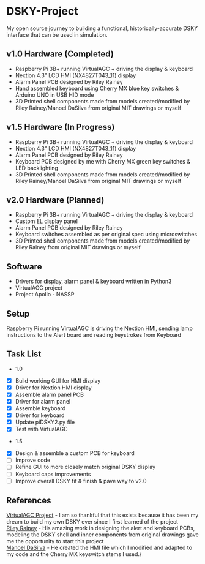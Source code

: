 # DSKY-Project
My open source journey to building a functional, historically-accurate DSKY interface that can be used in simulation. 
 
## v1.0 Hardware (Completed)
 - Raspberry Pi 3B+ running VirtualAGC + driving the display & keyboard
 - Nextion 4.3" LCD HMI (NX4827T043_11) display
 - Alarm Panel PCB designed by Riley Rainey
 - Hand assembled keyboard using Cherry MX blue key switches & Arduino UNO in USB HID mode
 - 3D Printed shell components made from models created/modified by Riley Rainey/Manoel DaSilva from original MIT drawings or myself

## v1.5 Hardware (In Progress)
 - Raspberry Pi 3B+ running VirtualAGC + driving the display & keyboard
 - Nextion 4.3" LCD HMI (NX4827T043_11) display
 - Alarm Panel PCB designed by Riley Rainey
 - Keyboard PCB designed by me with Cherry MX green key switches & LED backlighting
 - 3D Printed shell components made from models created/modified by Riley Rainey/Manoel DaSilva from original MIT drawings or myself

## v2.0 Hardware (Planned)
 - Raspberry Pi 3B+ running VirtualAGC + driving the display & keyboard
 - Custom EL display panel
 - Alarm Panel PCB designed by Riley Rainey
 - Keyboard switches assembled as per original spec using microswitches
 - 3D Printed shell components made from models created/modified by Riley Rainey from original MIT drawings or myself

## Software
 - Drivers for display, alarm panel & keyboard written in Python3
 - VirtualAGC project
 - Project Apollo - NASSP
 
## Setup
Raspberry Pi running VirtualAGC is driving the Nextion HMI, sending lamp instructions to the Alert board and reading keystrokes from Keyboard

## Task List
- 1.0
- [x] Build working GUI for HMI display
- [x] Driver for Nextion HMI display
- [x] Assemble alarm panel PCB
- [x] Driver for alarm panel
- [x] Assemble keyboard
- [x] Driver for keyboard
- [x] Update piDSKY2.py file
- [x] Test with VirtualAGC

- 1.5
- [x] Design & assemble a custom PCB for keyboard
- [ ] Improve code
- [ ] Refine GUI to more closely match original DSKY display
- [ ] Keyboard caps improvements
- [ ] Improve overall DSKY fit & finish & pave way to v2.0

## References
 [VirtualAGC Project](https://www.ibiblio.org/apollo/) - I am so thankful that this exists because it has been my dream to build my own DSKY ever since I first learned of the
 project\
 [Riley Rainey](https://github.com/rrainey) - His amazing work in designing the alert and keyboard PCBs, modeling the DSKY shell and inner components from original drawings gave
 me the opportunity to start this project\
 [Manoel DaSilva](https://github.com/ManoDaSilva) - He created the HMI file which I modified and adapted to my code and the Cherry MX keyswitch stems I used.\
